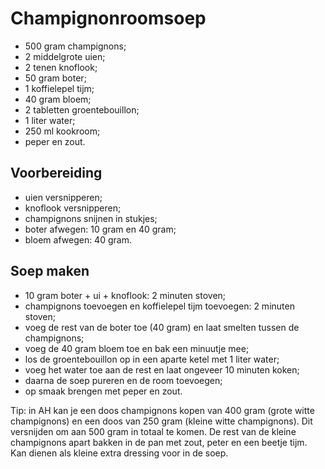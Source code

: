 # Champignonroomsoep

* 500 gram champignons;
* 2 middelgrote uien;
* 2 tenen knoflook;
* 50 gram boter;
* 1 koffielepel tijm;
* 40 gram bloem;
* 2 tabletten groentebouillon;
* 1 liter water;
* 250 ml kookroom;
* peper en zout.

## Voorbereiding

* uien versnipperen;
* knoflook versnipperen;
* champignons snijnen in stukjes;
* boter afwegen: 10 gram en 40 gram;
* bloem afwegen: 40 gram.

## Soep maken

* 10 gram boter + ui + knoflook: 2 minuten stoven;
* champignons toevoegen en koffielepel tijm toevoegen: 2 minuten stoven;
* voeg de rest van de boter toe (40 gram) en laat smelten tussen de champignons;
* voeg de 40 gram bloem toe en bak een minuutje mee;
* los de groentebouillon op in een aparte ketel met 1 liter water;
* voeg het water toe aan de rest en laat ongeveer 10 minuten koken;
* daarna de soep pureren en de room toevoegen;
* op smaak brengen met peper en zout.

Tip: in AH kan je een doos champignons kopen van 400 gram (grote witte champignons) en een doos van 250 gram (kleine witte champignons). Dit versnijden om aan 500 gram in totaal te komen. De rest van de kleine champignons apart bakken in de pan met zout, peter en een beetje tijm. Kan dienen als kleine extra dressing voor in de soep.